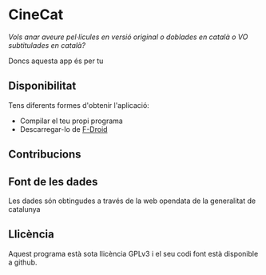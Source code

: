 # CineCat
*Vols anar aveure pel·lícules en versió original o doblades en català o VO subtitulades en català?*

Doncs aquesta app és per tu

## Disponibilitat
Tens diferents formes d'obtenir l'aplicació:
* Compilar el teu propi programa
* Descarregar-lo de [F-Droid](https://f-droid.org/repository/browse/)


## Contribucions


## Font de les dades
Les dades són obtingudes a través de la web opendata de la generalitat de catalunya

## Llicència
Aquest programa està sota llicència GPLv3 i el seu codi font està disponible a github.
